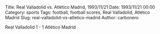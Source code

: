 Title: Real Valladolid vs. Atlético Madrid, 1993/11/21
Date: 1993/11/21 00:00
Category: sports
Tags: football, football scores, Real Valladolid, Atlético Madrid
Slug: real-valladolid-vs-atletico-madrid
Author: carbonero


Real Valladolid 1 - 1 Atlético Madrid
